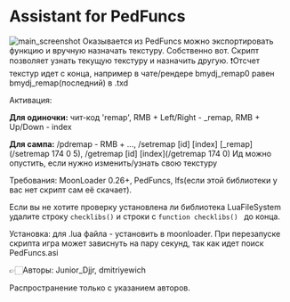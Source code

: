 # Assistant for PedFuncs
![main_screenshot](https://i.imgur.com/idTOGzO.png)
Оказывается из PedFuncs можно экспортировать функцию и вручную назначать текстуру. Собственно вот.
Скрипт позволяет узнать текущую текстуру и назначить другую.
❗Отcчет текстур идет с конца, например в чате/рендере bmydj_remap0 равен bmydj_remap(последний) в .txd

Активация:

**Для одиночки:** чит-код 'remap', RMB + Left/Right - _remap, RMB + Up/Down - index

**Для сампа:** /pdremap - RMB + ..., /setremap [id] [index] [_remap](/setremap 174 0 5), /getremap [id] [index](/getremap 174 0)
Ид можно опустить, если нужно изменить/узнать свою текстуру


Требования: MoonLoader 0.26+, PedFuncs, lfs(если этой библиотеки у вас нет скрипт сам её скачает).

Если вы не хотите проверку установлена ли библиотека LuaFileSystem удалите строку ```checklibs()``` и строки с ```function checklibs() ``` до конца.

Установка: для .lua файла - установить в moonloader.
При перезапуске скрипта игра может зависнуть на пару секунд, так как идет поиск PedFuncs.asi

👉🏻Авторы: Junior_Djjr, dmitriyewich

Распространение только с указанием авторов.
